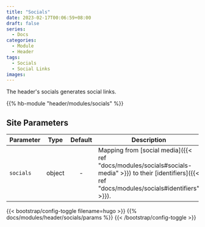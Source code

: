 ```yaml
---
title: "Socials"
date: 2023-02-17T00:06:59+08:00
draft: false
series:
  - Docs
categories:
  - Module
  - Header
tags:
  - Socials
  - Social Links
images:
---
```


The header's socials generates social links.

<!--more-->

{{% hb-module "header/modules/socials" %}}

## Site Parameters

| Parameter |  Type  | Default | Description                                     |
| --------- | :----: | :-----: | ----------------------------------------------- |
| `socials` | object |    -    | Mapping from [social media]({{< ref "docs/modules/socials#socials-media" >}}) to their [identifiers]({{< ref "docs/modules/socials#identifiers" >}}). |

{{< bootstrap/config-toggle filename=hugo >}}
{{% docs/modules/header/socials/params %}}
{{< /bootstrap/config-toggle >}}
